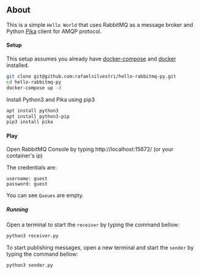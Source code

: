 ## About
This is a simple `Hello World` that uses RabbitMQ as a message broker and Python [Pika](https://github.com/pika/pika) 
client for AMQP protocol.


#### Setup
This setup assumes you already have [docker-compose](https://docs.docker.com/compose/) and [docker](https://www.docker.com/why-docker) installed.
```bash
git clone git@github.com:rafaelsilvestri/hello-rabbitmq-py.git
cd hello-rabbitmq-py
docker-compose up -d
```

Install Python3 and Pika using pip3
```bash
apt install python3
apt install python3-pip
pip3 install pika
```

#### Play
Open RabbitMQ Console by typing http://localhost:15672/ (or your container's ip)

The credentials are:
```
username: guest
password: guest
```

You can see `Queues` are empty.

##### Running
Open a terminal to start the `receiver` by typing the command bellow:
```bash
python3 receiver.py
```

To start publishing messages, open a new terminal and start the `sender` by typing the command bellow:
```bash
python3 sender.py
```


